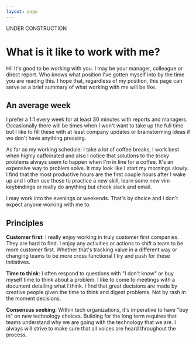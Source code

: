 ```yaml
---
layout: page
---
```


UNDER CONSTRUCTION

# What is it like to work with me?

Hi! It's good to be working with you. I may be your manager, colleague or direct
report. Who knows what position I've gotten myself into by the time you are
reading this. I hope that, regardless of my position, this page can serve as a
brief summary of what working with me will be like.

## An average week

I prefer a 1:1 every week for at least 30 minutes with reports and managers.
Occasionally there will be times when I won't want to take up the full time but
I like to fill these with at least company updates or brainstorming ideas if we
don't have anything pressing.

As far as my working schedule: I take a lot of coffee breaks, I work best when
highly caffeinated and also I notice that solutions to the tricky problems
always seem to happen when I'm in line for a coffee. It's an expensive way to
problem solve. It may look like I start my mornings slowly. I find that the
most productive hours are the first couple hours after I wake up and I often use
those to practice a new skill, learn some new vim keybindings or really do
anything but check slack and email.

I may work into the evenings or weekends. That's by choice and I don't expect
anyone working with me to.

## Principles

__Customer first__: I really enjoy working in truly customer first companies.
They are hard to find. I enjoy any activities or actions to shift a team to be
more customer first. Whether that's tracking value in a different way or
changing teams to be more cross functional I try and push for these initiatives.

__Time to think__: I often respond to questions with "I don't know" or buy
myself time to think about a problem. I like to come to meetings with a
document detailing what I think. I find that great decisions are made by
creative people given the time to think and digest problems. Not by rash
in the moment decisions.

__Consensus seeking__: Within tech organizations, it's imperative to have "buy
in" on new technology choices. Building for the long term requires that teams
understand why we are going with the technology that we are. I always will
strive to make sure that all voices are heard throughout the process.
